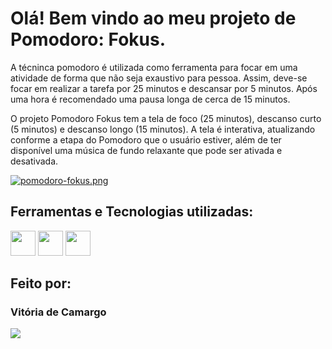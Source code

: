 # Olá! Bem vindo ao meu projeto de Pomodoro: Fokus.

A técninca pomodoro é utilizada como ferramenta para focar em uma atividade de forma que não seja exaustivo para pessoa. Assim, deve-se focar em realizar a tarefa por 25 minutos e descansar por 5 minutos. Após uma hora é recomendado uma pausa longa de cerca de 15 minutos.

O projeto Pomodoro Fokus tem a tela de foco (25 minutos), descanso curto (5 minutos) e descanso longo (15 minutos). A tela é interativa, atualizando conforme a etapa do Pomodoro que o usuário estiver, além de ter disponível uma música de fundo relaxante que pode ser ativada e desativada.

[![pomodoro-fokus.png](https://i.postimg.cc/FH74Y1V4/pomodoro-fokus.png)](https://postimg.cc/Mn2446LP)

## Ferramentas e Tecnologias utilizadas:

<p>
  <img loading="lazy" src="https://cdn.jsdelivr.net/gh/devicons/devicon@latest/icons/html5/html5-original-wordmark.svg" width="40" height="40"/>
  <img loading="lazy" src="https://cdn.jsdelivr.net/gh/devicons/devicon@latest/icons/css3/css3-original-wordmark.svg" width="40" height="40"/>
   <img loading="lazy" src="https://cdn.jsdelivr.net/gh/devicons/devicon@latest/icons/javascript/javascript-original.svg" width="40" height="40"/>
</p>


## Feito por:

### Vitória de Camargo
  <p>
  <a href="https://www.linkedin.com/in/vpaesi/" target="_blank"><img loading="lazy" src="https://img.shields.io/badge/-LinkedIn-%230077B5?style=for-the-badge&logo=linkedin&logoColor=white" target="_blank"></a>   
</p>